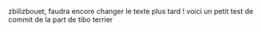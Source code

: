 zbilizbouet, faudra encore changer le texte plus tard !
voici un petit test de commit de la part de tibo terrier